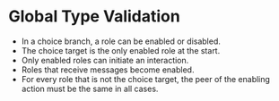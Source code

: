 # Global Type Validation

- In a choice branch, a role can be enabled or disabled.
- The choice target is the only enabled role at the start.
- Only enabled roles can initiate an interaction.
- Roles that receive messages become enabled.
- For every role that is not the choice target, the peer of the enabling action must be the same in all cases.
